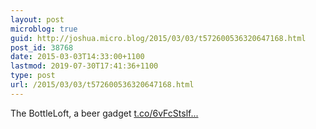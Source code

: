 ```yaml
---
layout: post
microblog: true
guid: http://joshua.micro.blog/2015/03/03/t572600536320647168.html
post_id: 38768
date: 2015-03-03T14:33:00+1100
lastmod: 2019-07-30T17:41:36+1100
type: post
url: /2015/03/03/t572600536320647168.html
---
```

The BottleLoft, a beer gadget [t.co/6vFcStslf...](http://t.co/6vFcStslfU)
